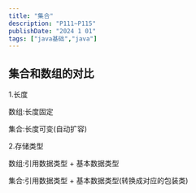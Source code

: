 ```yaml
---
title: "集合"
description: "P111~P115"
publishDate: "2024 1 01"
tags: ["java基础","java"]
---
```


## 集合和数组的对比

1.长度

数组:长度固定

集合:长度可变(自动扩容)

2.存储类型

数组:引用数据类型 + 基本数据类型

集合:引用数据类型 + 基本数据类型(转换成对应的包装类)

